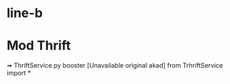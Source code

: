 # line-b
# Mod Thrift 
➟ ThriftService.py booster [Unavailable original akad]
from TrhriftService import *
